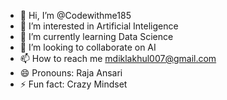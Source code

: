 - 👋 Hi, I’m @Codewithme185
- 👀 I’m interested in Artificial Inteligence
- 🌱 I’m currently learning Data Science
- 💞️ I’m looking to collaborate on AI
- 📫 How to reach me mdiklakhul007@gmail.com
- 😄 Pronouns: Raja Ansari
- ⚡ Fun fact: Crazy Mindset

<!---
Codewithme185/Codewithme185 is a ✨ special ✨ repository because its `README.md` (this file) appears on your GitHub profile.
You can click the Preview link to take a look at your changes.
--->
